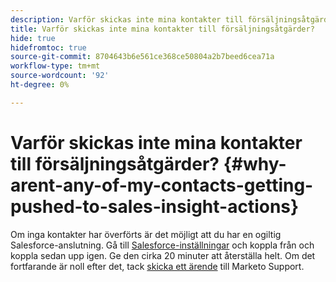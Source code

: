 ```yaml
---
description: Varför skickas inte mina kontakter till försäljningsåtgärder? - Marketo Docs - produktdokumentation
title: Varför skickas inte mina kontakter till försäljningsåtgärder?
hide: true
hidefromtoc: true
source-git-commit: 8704643b6e561ce368ce50804a2b7beed6cea71a
workflow-type: tm+mt
source-wordcount: '92'
ht-degree: 0%

---
```


# Varför skickas inte mina kontakter till försäljningsåtgärder? {#why-arent-any-of-my-contacts-getting-pushed-to-sales-insight-actions}

Om inga kontakter har överförts är det möjligt att du har en ogiltig Salesforce-anslutning. Gå till [Salesforce-inställningar](https://toutapp.com/login) och koppla från och koppla sedan upp igen. Ge den cirka 20 minuter att återställa helt. Om det fortfarande är noll efter det, tack [skicka ett ärende](https://nation.marketo.com/t5/Support/ct-p/Support#) till Marketo Support.
